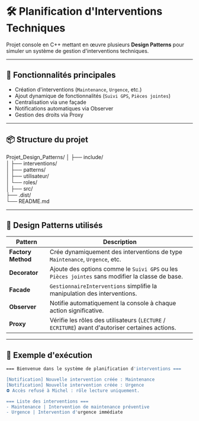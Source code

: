 # 🛠️ Planification d'Interventions Techniques

Projet console en C++ mettant en œuvre plusieurs **Design Patterns** pour simuler un système de gestion d'interventions techniques.

---

## 🚀 Fonctionnalités principales

- Création d'interventions (`Maintenance`, `Urgence`, etc.)
- Ajout dynamique de fonctionnalités (`Suivi GPS`, `Pièces jointes`)
- Centralisation via une façade
- Notifications automatiques via Observer
- Gestion des droits via Proxy

---

## 📦 Structure du projet

Projet_Design_Patterns/
│
├── include/              
│   ├── interventions/    
│   ├── patterns/         
│   ├── utilisateur/      
│   └── roles/            
│
├── src/                  
├── .dist/                
└── README.md            

---

## 🧠 Design Patterns utilisés

| Pattern        | Description |
|----------------|-------------|
| **Factory Method** | Crée dynamiquement des interventions de type `Maintenance`, `Urgence`, etc. |
| **Decorator**       | Ajoute des options comme le `Suivi GPS` ou les `Pièces jointes` sans modifier la classe de base. |
| **Facade**          | `GestionnaireInterventions` simplifie la manipulation des interventions. |
| **Observer**        | Notifie automatiquement la console à chaque action significative. |
| **Proxy**           | Vérifie les rôles des utilisateurs (`LECTURE` / `ECRITURE`) avant d'autoriser certaines actions. |

---

## 📂 Exemple d'exécution

```bash
=== Bienvenue dans le système de planification d'interventions ===

[Notification] Nouvelle intervention créée : Maintenance
[Notification] Nouvelle intervention créée : Urgence
⛔ Accès refusé à Michel : rôle lecture uniquement.

=== Liste des interventions ===
- Maintenance | Intervention de maintenance préventive
- Urgence | Intervention d'urgence immédiate